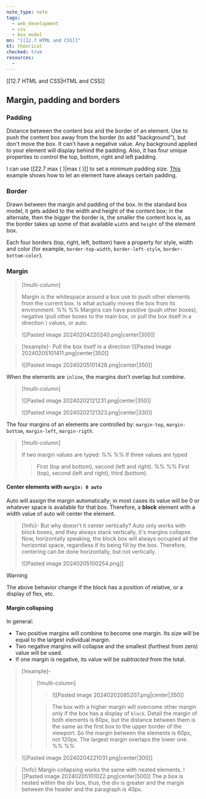 ```yaml
---
note_type: note
tags:
  - web_development
  - css
  - box_model
mn: "[[12.7 HTML and CSS]]"
kt: theorical
checked: true
resources:
  - 
---
```

[[12.7 HTML and CSS|HTML and CSS]]


## Margin, padding and borders
### Padding
Distance between the content box and the border of an element. Use to push the content box away from the border (to add "background"), but don't move the box. It can't have a negative value. Any background applied to your element will display behind the padding. Also, it has four unique properties to control the top, bottom, right and left padding. 

I can use [[22.7 max ( )|max ( )]] to set a minimum padding size. [This](https://web.dev/articles/min-max-clamp#padding) example shows how to let an element have always certain padding. 
### Border
Drawn between the margin and padding of the box. In the standard box model, it gets added to the width and height of the content box; in the alternate, then the bigger the border is, the smaller the content box is, as the border takes up some of that available `width` and `height` of the element box.

Each four borders (top, right, left, bottom) have a property for style, width and color (for example, `border-top-width`, `border-left-style`, `border-bottom-color`).
### Margin
>[!multi-column]
>
>Margin is the whitespace around a box use to push other elements from the current box. Is what actually moves the box from its environment.
>%% %% 
>Margins can have positive (push other boxes), negative (pull other boxes to the main box, or pull the box itself in a direction ) values, or auto. 
>
>![[Pasted image 20240204220240.png|center|300]]

>[!example]- Pull the box itself in a direction
>![[Pasted image 20240205101411.png|center|350]]
>
>![[Pasted image 20240205101428.png|center|350]]

When the elements are `inline`, the margins don't overlap but combine. 
>[!multi-column]
>
>![[Pasted image 20240202121231.png|center|350]]
>
>![[Pasted image 20240202121323.png|center|330]]

The four margins of an elements are controlled by: `margin-top`, `margin-bottom`, `margin-left`, `margin-rigth`.

>[!multi-column]
>
>If two margin values are typed:
>%% %%
>If three values are typed
>
>>First (top and bottom), second (left and right).
>%% %%
>>First (top), second (left and right), third (bottom).

#### Center elements with `margin: 0 auto`
Auto will assign the margin automatically; in most cases its value will be 0 or whatever space is available for that box. Therefore, a **block** element with a width value of auto will center the element.

>[!info]- But why doesn't it center vertically?
>Auto only works with block boxes, and they always stack vertically, it's margins collapse. Now, horizontally speaking, the block box will always occupied all the horizontal space, regardless if its being fill by the box. Therefore, centering can be done horizontally, but not vertically.
>
>![[Pasted image 20240205100254.png]]

>[!warning]
>The above behavior change if the block has a position of relative, or a display of flex, etc.
#### Margin collapsing
In general:
- Two positive margins will combine to become one margin. Its size will be equal to the largest individual margin.
- Two negative margins will collapse and the smallest (furthest from zero) value will be used.
- If one margin is negative, its value will be _subtracted_ from the total.

>[!example]-
>>[!multi-column]
>>
>>>![[Pasted image 20240202085207.png|center|350]]
>>
>>>The box with a higher margin will overcome other margin only if the box has a display of `block`. Detail the margin of both elements is 60px, but the distance between them is the same as the first box to the upper border of the viewport. So the margin between the elements is 60px, not 120px. The largest margin overlaps the lower one.
>%% %%
>>
>![[Pasted image 20240204221031.png|center|300]]

>[!info]
>Margin collapsing works the same with nested elements. 
>![[Pasted image 20240205101022.png|center|500]]
>The p box is nested within the div box, thus, the div is greater and the margin between the header and the paragraph is 40px.
